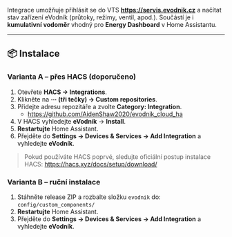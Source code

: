 Integrace umožňuje přihlásit se do VTS **https://servis.evodnik.cz** a načítat stav zařízení eVodník (průtoky, režimy, ventil, apod.).
Součástí je i **kumulativní vodoměr** vhodný pro **Energy Dashboard** v Home Assistantu.

---

## 📦 Instalace

### Varianta A – přes HACS (doporučeno)

1. Otevřete **HACS → Integrations**.
2. Klikněte na **⋯ (tři tečky) → Custom repositories**.
3. Přidejte adresu repozitáře a zvolte **Category: Integration**.  
   - https://github.com/AidenShaw2020/evodnik_cloud_ha
4. V HACS vyhledejte **eVodník** → **Install**.
5. **Restartujte** Home Assistant.
6. Přejděte do **Settings → Devices & Services → Add Integration** a vyhledejte **eVodník**.

> Pokud používáte HACS poprvé, sledujte oficiální postup instalace HACS: https://hacs.xyz/docs/setup/download/

### Varianta B – ruční instalace

1. Stáhněte release ZIP a rozbalte složku `evodnik` do: `config/custom_components/`
2. **Restartujte** Home Assistant.
3. Přejděte do **Settings → Devices & Services → Add Integration** a vyhledejte **eVodník**.
